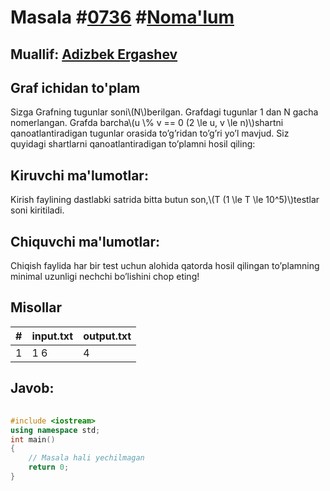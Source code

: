 
<h1>Masala #<a href="https://robocontest.uz/tasks/0736">0736</a> #<a href="https://robocontest.uz/tasks?category=1">Noma'lum</a></h1>
<h2> Muallif: <a href="https://robocontest.uz/profile/adizbek">Adizbek Ergashev</a></h2>
<h2>Graf ichidan to'plam</h2>
<p>Sizga Grafning tugunlar soni\(N\)berilgan. Grafdagi tugunlar 1 dan N gacha nomerlangan. Grafda barcha\(u \% v == 0 (2 \le u, v \le n)\)shartni qanoatlantiradigan tugunlar orasida to’g’ridan to’g’ri yo’l mavjud. Siz quyidagi shartlarni qanoatlantiradigan to’plamni hosil qiling:</p>
<h2>Kiruvchi ma'lumotlar:</h2>
<p>Kirish faylining dastlabki satrida bitta butun son,\(T (1 \le T \le 10^5)\)testlar soni kiritiladi.</p>
<h2>Chiquvchi ma'lumotlar:</h2>
<p>Chiqish faylida har bir test uchun alohida qatorda hosil qilingan to’plamning minimal uzunligi nechchi bo’lishini chop eting!</p>
<h2>Misollar</h2>
<table>
    <thead>
        <tr>
            <th>#</th>
            <th>input.txt</th>
            <th>output.txt</th>
        </tr>
    </thead>
    <tbody>
            <tr>
                <td>1</td>
                <td>1
6</td>
                <td>4</td>
            </tr>
    </tbody>
    </table>
    
<h2>Javob:</h2>

######
```cpp
#include <iostream>
using namespace std;
int main()
{
    // Masala hali yechilmagan
    return 0;
}
```
